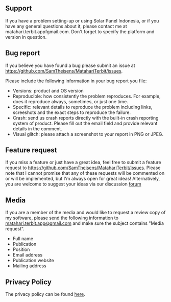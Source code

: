 ## Support
If you have a problem setting-up or using Solar Panel Indonesia, or if you have any general questions about it, please contact me at matahari.terbit.appfgmail.com. Don't forget to specify the platform and version in question.


## Bug report
If you believe you have found a bug please submit an issue at https://github.com/SamTheisens/MatahariTerbit/issues.

Please include the following information in your bug report you file:

 - Versions: product and OS version
 - Reproducible: how consistently the problem reproduces. For example, does it reproduce always, sometimes, or just one time.
 - Specific: relevant details to reproduce the problem including links, screeshots and the exact steps to reproduce the failure.
 - Crash: send us crash reports directly with the built-in crash reporting system of product. Please fill out the email field and provide relevant details in the comment.
 - Visual glitch: please attach a screenshot to your report in PNG or JPEG.

## Feature request

If you miss a feature or just have a great idea, feel free to submit a feature request to https://github.com/SamTheisens/MatahariTerbit/issues. Please note that I cannot promise that any of these requests will be commented on or will be implemented, but I'm always open for great ideas!
Alternatively, you are welcome to suggest your ideas via our discussion [forum](https://github.com/SamTheisens/MatahariTerbit/discussions)

## Media

If you are a member of the media and would like to request a review copy of my software, please send the following information to matahari.terbit.app@gmail.com and make sure the subject contains "Media request".

 - Full name
 - Publication
 - Position
 - Email address
 - Publication website
 - Mailing address

## Privacy Policy
The privacy policy can be found [here](./privacy.md).